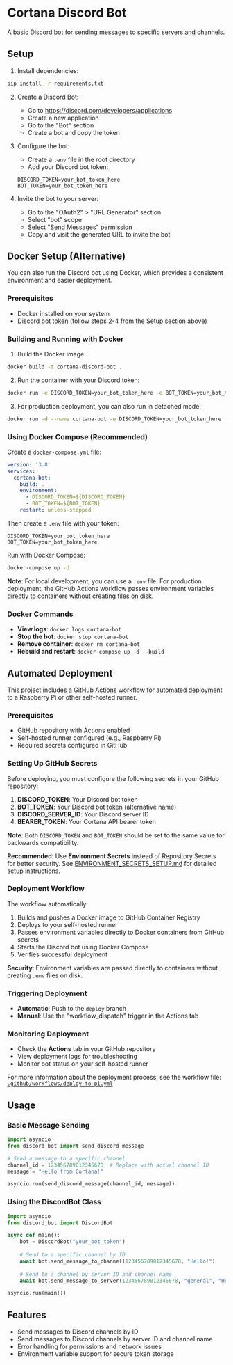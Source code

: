 # Cortana Discord Bot

A basic Discord bot for sending messages to specific servers and channels.

## Setup

1. Install dependencies:
```bash
pip install -r requirements.txt
```

2. Create a Discord Bot:
   - Go to https://discord.com/developers/applications
   - Create a new application
   - Go to the "Bot" section
   - Create a bot and copy the token

3. Configure the bot:
   - Create a `.env` file in the root directory
   - Add your Discord bot token:
   ```
   DISCORD_TOKEN=your_bot_token_here
   BOT_TOKEN=your_bot_token_here
   ```

4. Invite the bot to your server:
   - Go to the "OAuth2" > "URL Generator" section
   - Select "bot" scope
   - Select "Send Messages" permission
   - Copy and visit the generated URL to invite the bot

## Docker Setup (Alternative)

You can also run the Discord bot using Docker, which provides a consistent environment and easier deployment.

### Prerequisites

- Docker installed on your system
- Discord bot token (follow steps 2-4 from the Setup section above)

### Building and Running with Docker

1. Build the Docker image:
```bash
docker build -t cortana-discord-bot .
```

2. Run the container with your Discord token:
```bash
docker run -e DISCORD_TOKEN=your_bot_token_here -e BOT_TOKEN=your_bot_token_here cortana-discord-bot
```

3. For production deployment, you can also run in detached mode:
```bash
docker run -d --name cortana-bot -e DISCORD_TOKEN=your_bot_token_here -e BOT_TOKEN=your_bot_token_here cortana-discord-bot
```

### Using Docker Compose (Recommended)

Create a `docker-compose.yml` file:
```yaml
version: '3.8'
services:
  cortana-bot:
    build: .
    environment:
      - DISCORD_TOKEN=${DISCORD_TOKEN}
      - BOT_TOKEN=${BOT_TOKEN}
    restart: unless-stopped
```

Then create a `.env` file with your token:
```
DISCORD_TOKEN=your_bot_token_here
BOT_TOKEN=your_bot_token_here
```

Run with Docker Compose:
```bash
docker-compose up -d
```

**Note**: For local development, you can use a `.env` file. For production deployment, the GitHub Actions workflow passes environment variables directly to containers without creating files on disk.

### Docker Commands

- **View logs**: `docker logs cortana-bot`
- **Stop the bot**: `docker stop cortana-bot`
- **Remove container**: `docker rm cortana-bot`
- **Rebuild and restart**: `docker-compose up -d --build`

## Automated Deployment

This project includes a GitHub Actions workflow for automated deployment to a Raspberry Pi or other self-hosted runner.

### Prerequisites

- GitHub repository with Actions enabled
- Self-hosted runner configured (e.g., Raspberry Pi)
- Required secrets configured in GitHub

### Setting Up GitHub Secrets

Before deploying, you must configure the following secrets in your GitHub repository:

1. **DISCORD_TOKEN**: Your Discord bot token
2. **BOT_TOKEN**: Your Discord bot token (alternative name)
3. **DISCORD_SERVER_ID**: Your Discord server ID  
4. **BEARER_TOKEN**: Your Cortana API bearer token

**Note**: Both `DISCORD_TOKEN` and `BOT_TOKEN` should be set to the same value for backwards compatibility.

**Recommended**: Use **Environment Secrets** instead of Repository Secrets for better security. See [ENVIRONMENT_SECRETS_SETUP.md](ENVIRONMENT_SECRETS_SETUP.md) for detailed setup instructions.

### Deployment Workflow

The workflow automatically:

1. Builds and pushes a Docker image to GitHub Container Registry
2. Deploys to your self-hosted runner
3. Passes environment variables directly to Docker containers from GitHub secrets
4. Starts the Discord bot using Docker Compose
5. Verifies successful deployment

**Security**: Environment variables are passed directly to containers without creating `.env` files on disk.

### Triggering Deployment

- **Automatic**: Push to the `deploy` branch
- **Manual**: Use the "workflow_dispatch" trigger in the Actions tab

### Monitoring Deployment

- Check the **Actions** tab in your GitHub repository
- View deployment logs for troubleshooting
- Monitor bot status on your self-hosted runner

For more information about the deployment process, see the workflow file: [`.github/workflows/deploy-to-pi.yml`](.github/workflows/deploy-to-pi.yml)

## Usage

### Basic Message Sending

```python
import asyncio
from discord_bot import send_discord_message

# Send a message to a specific channel
channel_id = 123456789012345678  # Replace with actual channel ID
message = "Hello from Cortana!"

asyncio.run(send_discord_message(channel_id, message))
```

### Using the DiscordBot Class

```python
import asyncio
from discord_bot import DiscordBot

async def main():
    bot = DiscordBot("your_bot_token")
    
    # Send to a specific channel by ID
    await bot.send_message_to_channel(123456789012345678, "Hello!")
    
    # Send to a channel by server ID and channel name
    await bot.send_message_to_server(123456789012345678, "general", "Hello!")

asyncio.run(main())
```

## Features

- Send messages to Discord channels by ID
- Send messages to Discord channels by server ID and channel name
- Error handling for permissions and network issues
- Environment variable support for secure token storage